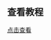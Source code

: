 ## 查看教程
[点击查看](https://github.com/Tinalst/cordova-xfkjSDK/tree/master/cordova-xfkjSDK/cordova-plugin-IFlyspeech-master)

